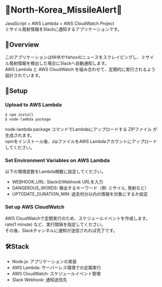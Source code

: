 # 🚀North-Korea_MissileAlert🚀

JavaScript + AWS Lambda + AWS CloudWatch Project<br>
ミサイル発射情報をSlackに通知するアプリケーションです。

## 🚀Overview
このアプリケーションはNHKやYahooのニュースをスクレイピングし、ミサイル発射情報を検出した場合にSlackへ自動通知します。<br>
AWS Lambda と AWS CloudWatch を組み合わせて、定期的に実行されるよう設計されています。

## 🚀Setup

### Upload to AWS Lambda
```bash
$ npm install
$ node-lambda package
```

node-lambda package コマンドでLambdaにアップロードする ZIPファイル が生成されます。<br>
npmをインストール後、zipファイルをAWS Lambdaアカウントにアップロードしてください。

### Set Environment Variables on AWS Lambda
以下の環境変数をLambda関数に設定してください。

- WEBHOOK_URL: SlackのWebhook URLを入力
- DANGEROUS_WORDS: 検出するキーワード（例: ミサイル, 発射など）
- UPTODATE_DURATION_MIN: 過去何分以内の情報を対象にするか設定

### Set up AWS CloudWatch
AWS CloudWatchで定期実行のため、スケジュールイベントを作成します。<br>
rate(1 minute) など、実行間隔を指定してください。<br>
その後、Slackチャンネルに通知が送信されれば完了です。

## 🛠️Stack
- Node.js: アプリケーションの実装
- AWS Lambda: サーバーレス環境での定期実行
- AWS CloudWatch: スケジュールイベント管理
- Slack Webhook: 通知送信先